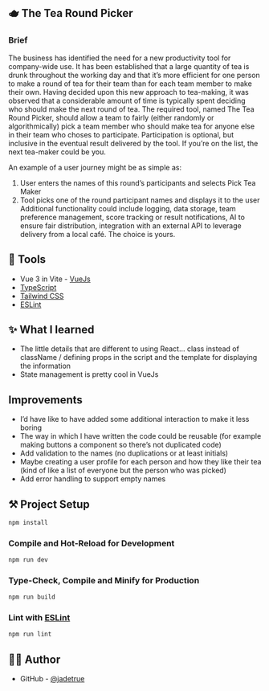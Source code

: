 ## 🫖 The Tea Round Picker

### Brief

The business has identified the need for a new productivity tool for company-wide use. It
has been established that a large quantity of tea is drunk throughout the working day and
that it’s more efficient for one person to make a round of tea for their team than for each
team member to make their own. Having decided upon this new approach to tea-making, it
was observed that a considerable amount of time is typically spent deciding who should
make the next round of tea.
The required tool, named The Tea Round Picker, should allow a team to fairly (either
randomly or algorithmically) pick a team member who should make tea for anyone else in
their team who choses to participate. Participation is optional, but inclusive in the eventual
result delivered by the tool. If you’re on the list, the next tea-maker could be you.

An example of a user journey might be as simple as:

1. User enters the names of this round’s participants and selects Pick Tea Maker
2. Tool picks one of the round participant names and displays it to the user
   Additional functionality could include logging, data storage, team preference management,
   score tracking or result notifications, AI to ensure fair distribution, integration with an
   external API to leverage delivery from a local café. The choice is yours.

## 🧰 Tools

- Vue 3 in Vite - [VueJs](https://vuejs.org/)
- [TypeScript](https://www.typescriptlang.org/)
- [Tailwind CSS](https://tailwindcss.com/)
- [ESLint](https://eslint.org/)

## ✨ What I learned

- The little details that are different to using React... class instead of className / defining props in the script and the template for displaying the information
- State management is pretty cool in VueJs

## Improvements

- I’d have like to have added some additional interaction to make it less boring
- The way in which I have written the code could be reusable (for example making buttons a component so there’s not duplicated code)
- Add validation to the names (no duplications or at least initials)
- Maybe creating a user profile for each person and how they like their tea (kind of like a list of everyone but the person who was picked)
- Add error handling to support empty names

## ⚒️ Project Setup

```sh
npm install
```

### Compile and Hot-Reload for Development

```sh
npm run dev
```

### Type-Check, Compile and Minify for Production

```sh
npm run build
```

### Lint with [ESLint](https://eslint.org/)

```sh
npm run lint
```

## ✍🏻 Author

- GitHub - [@jadetrue](https://github.com/jadetrue/)
